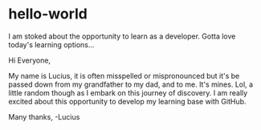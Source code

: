 # hello-world
I am stoked about the opportunity to learn as a developer. Gotta love today's learning options...

Hi Everyone, 

My name is Lucius, it is often misspelled or mispronounced but it's be passed down from my grandfather to my dad, and to me. It's mines. Lol, a little random though as I embark on this journey of discovery. I am really excited about this opportunity to develop my learning base with GitHub. 

Many thanks,
-Lucius
